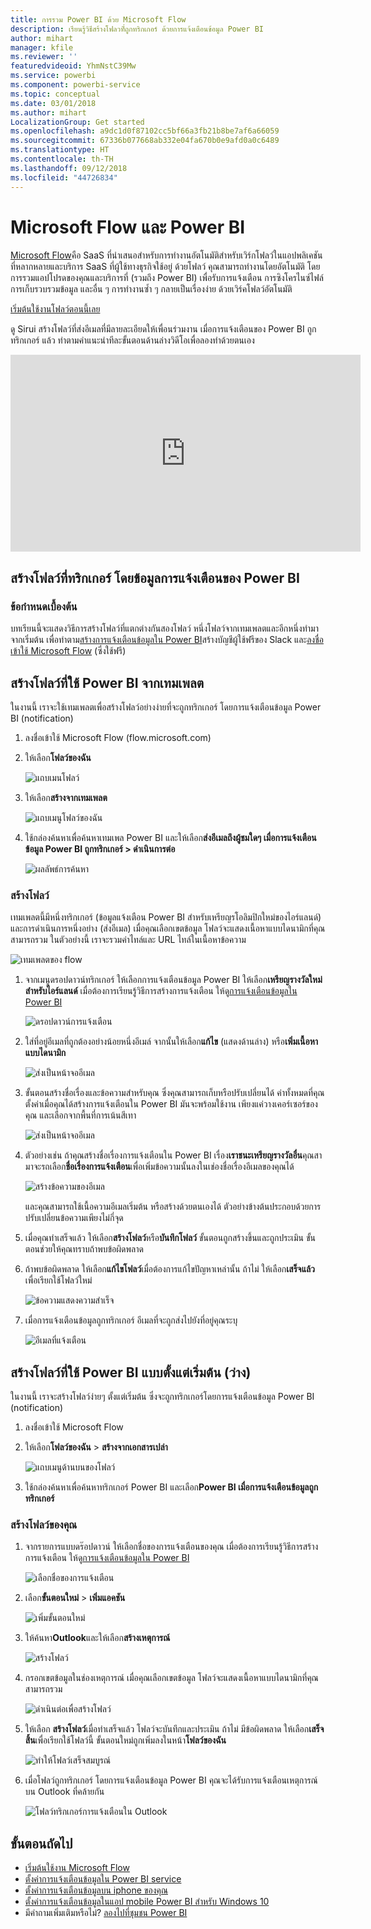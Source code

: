 ```yaml
---
title: การรวม Power BI ด้วย Microsoft Flow
description: เรียนรู้วิธีสร้างโฟลวที่์ถูกทริกเกอร์ ด้วยการแจ้งเตือนข้อมูล Power BI
author: mihart
manager: kfile
ms.reviewer: ''
featuredvideoid: YhmNstC39Mw
ms.service: powerbi
ms.component: powerbi-service
ms.topic: conceptual
ms.date: 03/01/2018
ms.author: mihart
LocalizationGroup: Get started
ms.openlocfilehash: a9dc1d0f87102cc5bf66a3fb21b8be7af6a66059
ms.sourcegitcommit: 67336b077668ab332e04fa670b0e9afd0a0c6489
ms.translationtype: HT
ms.contentlocale: th-TH
ms.lasthandoff: 09/12/2018
ms.locfileid: "44726834"
---
```

# <a name="microsoft-flow-and-power-bi"></a>Microsoft Flow และ Power BI

[Microsoft Flow](https://flow.microsoft.com/en-us/documentation/getting-started)คือ SaaS ที่นำเสนอสำหรับการทำงานอัตโนมัติสำหรับเวิร์กโฟลว์ในแอปพลิเคชันที่หลากหลายและบริการ SaaS ที่ผู้ใช้ทางธุรกิจใช้อยู่ ด้วยโฟลว์ คุณสามารถทำงานโดยอัตโนมัติ โดยการรวมแอปโปรดของคุณและบริการที่ (รวมถึง Power BI) เพื่อรับการแจ้งเตือน การซิงโครไนซ์ไฟล์ การเก็บรวบรวมข้อมูล และอื่น ๆ การทำงานซ้ำ ๆ กลายเป็นเรื่องง่าย ด้วยเวิร์คโฟลว์อัตโนมัติ

[เริ่มต้นใช้งานโฟลว์ตอนนี้เลย](https://flow.microsoft.com/documentation/getting-started)

ดู Sirui สร้างโฟลว์ที่ส่งอีเมลที่มีลายละเอียดให้เพื่อนร่วมงาน เมื่อการแจ้งเตือนของ Power BI ถูกทริกเกอร์ แล้ว ทำตามคำแนะนำทีละขั้นตอนด้านล่างวิดีโอเพื่อลองทำด้วยตนเอง

<iframe width="560" height="315" src="https://www.youtube.com/embed/YhmNstC39Mw" frameborder="0" allowfullscreen></iframe>

## <a name="create-a-flow-that-is-triggered-by-a-power-bi-data-alert"></a>สร้างโฟลว์ที่ทริกเกอร์ โดยข้อมูลการแจ้งเตือนของ Power BI

### <a name="prerequisites"></a>ข้อกำหนดเบื้องต้น
บทเรียนนี้จะแสดงวิธีการสร้างโฟลว์ที่แตกต่างกันสองโฟลว์ หนึ่งโฟลว์จากเทมเพลตและอีกหนึ่งทำมาจากเริ่มต้น เพื่อทำตาม[สร้างการแจ้งเตือนข้อมูลใน Power BI](service-set-data-alerts.md)สร้างบัญชีผู้ใช้ฟรีของ Slack และ[ลงชื่อเข้าใช้ Microsoft Flow](https://flow.microsoft.com/en-us/#home-signup) (ซึ่งใช้ฟรี)

## <a name="create-a-flow-that-uses-power-bi---from-a-template"></a>สร้างโฟลว์ที่ใช้ Power BI จากเทมเพลต
ในงานนี้ เราจะใช้เทมเพลตเพื่อสร้างโฟลว์อย่างง่ายที่จะถูกทริกเกอร์ โดยการแจ้งเตือนข้อมูล Power BI (notification)

1. ลงชื่อเข้าใช้ Microsoft Flow (flow.microsoft.com)
2. ให้เลือก**โฟลว์ของฉัน**
   
   ![แถบเมนโฟลว์](media/service-flow-integration/power-bi-my-flows.png)
3. ให้เลือก**สร้างจากเทมเพลต**
   
    ![แถบเมนูโฟลว์ของฉัน](media/service-flow-integration/power-bi-template.png)
4. ใช้กล่องค้นหาเพื่อค้นหาเทมเพล Power BI และให้เลือก**ส่งอีเมลถึงผู้ชมใดๆ เมื่อการแจ้งเตือนข้อมูล Power BI ถูกทริกเกอร์ > ดำเนินการต่อ**
   
    ![ผลลัพธ์การค้นหา](media/service-flow-integration/power-bi-flow-alert.png)


### <a name="build-the-flow"></a>สร้างโฟลว์
เทมเพลตนี้มีหนึ่งทริกเกอร์ (ข้อมูลแจ้งเตือน Power BI สำหรับเหรียญรโอลิมปิกใหม่ของไอร์แลนด์) และการดำเนินการหนึ่งอย่าง (ส่งอีเมล) เมื่อคุณเลือกเขตข้อมูล โฟลว์จะแสดงเนื้อหาแบบไดนามิกที่คุณสามารถรวม  ในตัวอย่างนี้ เราจะรวมค่าไทล์และ URL ไทล์ในเนื้อหาข้อความ

![เทมเพลตของ flow](media/service-flow-integration/power-bi-template1.png)

1. จากเมนูดรอปดาวน์ทริกเกอร์ ให้เลือกการแจ้งเตือนข้อมูล Power BI ให้เลือก**เหรียญรางวัลใหม่สำหรับไอร์แลนด์** เมื่อต้องการเรียนรู้วิธีการสร้างการแจ้งเตือน ให้ดู[การแจ้งเตือนข้อมูลใน Power BI](service-set-data-alerts.md)
   
   ![ดรอปดาวน์การแจ้งเตือน](media/service-flow-integration/power-bi-trigger-flow.png)
2. ใส่ที่อยู่อีเมลที่ถูกต้องอย่างน้อยหนึ่งอีเมล์ จากนั้นให้เลือก**แก้ไข** (แสดงด้านล่าง) หรือ**เพิ่มเนื้อหาแบบไดนามิก** 
   
   ![ส่งเป็นหน้าจออีเมล](media/service-flow-integration/power-bi-flow-email.png)

3. ขั้นตอนสร้างชื่อเรื่องและข้อความสำหรับคุณ ซึ่งคุณสามารถเก็บหรือปรับเปลี่ยนได้ ค่าทั้งหมดที่คุณตั้งค่าเมื่อคุณได้สร้างการแจ้งเตือนใน Power BI มันจะพร้อมใช้งาน เพียงแค่วางเคอร์เซอร์ของคุณ และเลือกจากพื้นที่การเน้นสีเทา 

   ![ส่งเป็นหน้าจออีเมล](media/service-flow-integration/power-bi-flow-email-default.png)

1.  ตัวอย่างเช่น ถ้าคุณสร้างชื่อเรื่องการแจ้งเตือนใน Power BI เรื่อง**เราชนะเหรียญรางวัลอื่น**คุณสามาจะรถเลือก**ชื่อเรื่องการแจ้งเตือน**เพื่อเพิ่มข้อความนั้นลงในเช่องชื่อเรื่องอีเมลของคุณได้

    ![สร้างข้อความของอีเมล](media/service-flow-integration/power-bi-flow-message.png)

    และคุณสามารถใช้เนื้อความอีเมลเริ่มต้น หรือสร้างด้วยตนเองได้ ตัวอย่างข้างต้นประกอบด้วยการปรับเปลี่ยนข้อความเพียงไม่กี่จุด

1. เมื่อคุณทำเสร็จแล้ว ให้เลือก**สร้างโฟลว์**หรือ**บันทึกโฟลว์**  ขั้นตอนถูกสร้างขึ้นและถูกประเมิน  ขั้นตอนช่วยให้คุณทราบถ้าพบข้อผิดพลาด
2. ถ้าพบข้อผิดพลาด ให้เลือก**แก้ไขโฟลว์**เมื่อต้องการแก้ไขปัญหาเหล่านั้น ถ้าไม่ ให้เลือก**เสร็จแล้ว**เพื่อเรียกใช้โฟลว์ใหม่
   
   ![ข้อความแสดงความสำเร็จ](media/service-flow-integration/power-bi-flow-running.png)
5. เมื่อการแจ้งเตือนข้อมูลถูกทริกเกอร์ อีเมลที่จะถูกส่งไปยังที่อยู่คุณระบุ  
   
   ![อีเมลที่แจ้งเตือน](media/service-flow-integration/power-bi-flow-email2.png)

## <a name="create-a-flow-that-uses-power-bi---from-scratch-blank"></a>สร้างโฟลว์ที่ใช้ Power BI แบบตั้งแต่เริ่มต้น (ว่าง)
ในงานนี้ เราจะสร้างโฟลว์ง่ายๆ ตั้งแต่เริ่มต้น ซึ่งจะถูกทริกเกอร์โดยการแจ้งเตือนข้อมูล Power BI (notification)

1. ลงชื่อเข้าใช้ Microsoft Flow
2. ให้เลือก**โฟลว์ของฉัน** > **สร้างจากเอกสารเปล่า**
   
   ![แถบเมนูด้านบนของโฟลว์](media/service-flow-integration/power-bi-my-flows.png)
3. ใช้กล่องค้นหาเพื่อค้นหาทริกเกอร์ Power BI และเลือก**Power BI เมื่อการแจ้งเตือนข้อมูลถูกทริกเกอร์**

### <a name="build-your-flow"></a>สร้างโฟลว์ของคุณ
1. จากรายการแบบดร๊อปดาวน์ ให้เลือกชื่อของการแจ้งเตือนของคุณ  เมื่อต้องการเรียนรู้วิธีการสร้างการแจ้งเตือน ให้ดู[การแจ้งเตือนข้อมูลใน Power BI](service-set-data-alerts.md)
   
    ![เลือกชื่อของการแจ้งเตือน](media/service-flow-integration/power-bi-totalstores2.png)
2. เลือก**ขั้นตอนใหม่** > **เพิ่มแอคชัน**
   
   ![เพิ่มขั้นตอนใหม่](media/service-flow-integration/power-bi-new-step.png)
3. ให้ค้นหา**Outlook**และให้เลือก**สร้างเหตุการณ์**
   
   ![สร้างโฟลว์](media/service-flow-integration/power-bi-create-event.png)
4. กรอกเขตข้อมูลในช่องเหตุการณ์ เมื่อคุณเลือกเขตข้อมูล โฟลว์จะแสดงเนื้อหาแบบไดนามิกที่คุณสามารถรวม
   
   ![ดำเนินต่อเพื่อสร้างโฟลว์](media/service-flow-integration/power-bi-flow-event.png)
5. ให้เลือก **สร้างโฟลว์**เมื่อทำเสร็จแล้ว  โฟลว์จะบันทึกและประเมิน ถ้าไม่ มีข้อผิดพลาด ให้เลือก**เสร็จสิ้น**เพื่อเรียกใช้โฟลว์นี้  ขั้นตอนใหม่ถูกเพิ่มลงในหน้า**โฟลว์ของฉัน**
   
   ![ทำให้โฟลว์เสร็จสมบูรณ์](media/service-flow-integration/power-bi-flow-running.png)
6. เมื่อโฟลว์ถูกทริกเกอร์ โดยการแจ้งเตือนข้อมูล Power BI คุณจะได้รับการแจ้งเตือนเหตุการณ์บน Outlook ที่คล้ายกัน
   
    ![โฟลว์ทริกเกอร์การแจ้งเตือนใน Outlook](media/service-flow-integration/power-bi-flow-notice.png)

## <a name="next-steps"></a>ขั้นตอนถัดไป
* [เริ่มต้นใช้งาน Microsoft Flow](https://flow.microsoft.com/en-us/documentation/getting-started/)
* [ตั้งค่าการแจ้งเตือนข้อมูลใน Power BI service](service-set-data-alerts.md)
* [ตั้งค่าการแจ้งเตือนข้อมูลบน iphone ของคุณ](consumer/mobile/mobile-set-data-alerts-in-the-mobile-apps.md)
* [ตั้งค่าการแจ้งเตือนข้อมูลในแอป mobile Power BI สำหรับ Windows 10](consumer/mobile/mobile-set-data-alerts-in-the-mobile-apps.md)
* มีคำถามเพิ่มเติมหรือไม่? [ลองไปที่ชุมชน Power BI](http://community.powerbi.com/)

